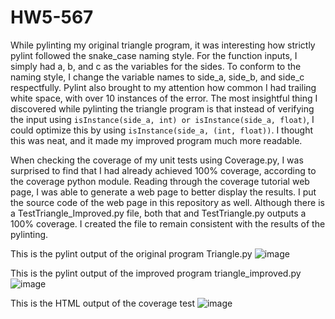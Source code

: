 # HW5-567

While pylinting my original triangle program, it was interesting how strictly pylint followed the snake_case naming style. For the function inputs, I simply had a, b, and c as the variables for the sides. To conform to the naming style, I change the variable names to side_a, side_b, and side_c respectfully. Pylint also brought to my attention how common I had trailing white space, with over 10 instances of the error. The most insightful thing I discovered while pylinting the triangle program is that instead of verifying the input using ``isInstance(side_a, int) or isInstance(side_a, float)``, I could optimize this by using ``isInstance(side_a, (int, float))``. I thought this was neat, and it made my improved program much more readable.

When checking the coverage of my unit tests using Coverage.py, I was surprised to find that I had already achieved 100% coverage, according to the coverage python module. Reading through the coverage tutorial web page, I was able to generate a web page to better display the results. I put the source code of the web page in this repository as well. Although there is a TestTriangle_Improved.py file, both that and TestTriangle.py outputs a 100% coverage. I created the file to remain consistent with the results of the pylinting.

This is the pylint output of the original program Triangle.py
![image](https://user-images.githubusercontent.com/56331076/136674414-426061e4-e354-4a06-80e6-ef90be93f5d4.png)

This is the pylint output of the improved program triangle_improved.py
![image](https://user-images.githubusercontent.com/56331076/136674482-d51d54e8-c4fa-4008-98b8-79d59b42eaf2.png)

This is the HTML output of the coverage test
![image](https://user-images.githubusercontent.com/56331076/136674580-50a4c7b9-f9e3-4f2a-97c8-04cdd824fb23.png)

